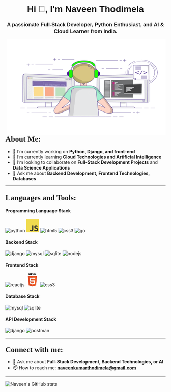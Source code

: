 <!-- Header Section -->
<h1 align="center"><font face="Arial">Hi 👋, I'm Naveen Thodimela</font></h1>
<h3 align="center"><font face="Arial">A passionate Full-Stack Developer, Python Enthusiast, and AI & Cloud Learner from India.</font></h3>

<!-- GIF Image -->
<img align="right" height="300" width="500" src="https://raw.githubusercontent.com/mikonoid/mikonoid/main/images/gifs/coder3.gif" alt="Coding GIF"/>

<!-- About Me Section -->
<h3 align="left"><font size="+2" face="Verdana">About Me:</font></h3>

- 🔭 I’m currently working on **Python, Django, and front-end**
- 🌱 I’m currently learning **Cloud Technologies and Artificial Intelligence**
- 👯 I’m looking to collaborate on **Full-Stack Development Projects** and **Data Science Applications**
- 💬 Ask me about **Backend Development, Frontend Technologies, Databases**

---

<!-- Languages and Tools Section -->
<h3 align="left"><font size="+2" face="Verdana">Languages and Tools:</font></h3>

#### Programming Language Stack
<p align="left">
  <img src="https://www.vectorlogo.zone/logos/python/python-icon.svg" alt="python" title="python" width="40" height="40"/>
  <img src="https://raw.githubusercontent.com/github/explore/80688e429a7d4ef2fca1e82350fe8e3517d3494d/topics/javascript/javascript.png" alt="javascript" title="javascript" width="40" height="40"/>
  <img src="https://www.vectorlogo.zone/logos/html/html-icon.svg" alt="html5" title="html5" width="40" height="40"/>
  <img src="https://www.vectorlogo.zone/logos/css3/css3-icon.svg" alt="css3" title="css3" width="40" height="40"/>
  <img src="https://www.vectorlogo.zone/logos/go/go-icon.svg" alt="go" title="go" width="40" height="40"/>
</p>

#### Backend Stack
<p align="left">
  <img src="https://www.vectorlogo.zone/logos/djangoproject/djangoproject-icon.svg" alt="django" title="django" width="40" height="40"/>
  <img src="https://www.vectorlogo.zone/logos/mysql/mysql-icon.svg" alt="mysql" title="mysql" width="40" height="40"/>
  <img src="https://www.vectorlogo.zone/logos/sqlite/sqlite-icon.svg" alt="sqlite" title="sqlite" width="40" height="40"/>
  <img src="https://www.vectorlogo.zone/logos/nodejs/nodejs-icon.svg" alt="nodejs" title="nodejs" width="40" height="40"/>
</p>

#### Frontend Stack
<p align="left">
  <img src="https://www.vectorlogo.zone/logos/reactjs/reactjs-icon.svg" alt="reactjs" title="reactjs" width="40" height="40"/>
  <img src="https://raw.githubusercontent.com/github/explore/b15b6cf1726418913aafbf337a749dded180279d/topics/html/html.png" alt="html5" title="html5" width="40" height="40"/>
  <img src="https://www.vectorlogo.zone/logos/css3/css3-icon.svg" alt="css3" title="css3" width="40" height="40"/>
</p>

#### Database Stack
<p align="left">
  <img src="https://www.vectorlogo.zone/logos/mysql/mysql-icon.svg" alt="mysql" title="mysql" width="40" height="40"/>
  <img src="https://www.vectorlogo.zone/logos/sqlite/sqlite-icon.svg" alt="sqlite" title="sqlite" width="40" height="40"/>
</p>

#### API Development Stack
<p align="left">
  <img src="https://www.vectorlogo.zone/logos/djangoproject/djangoproject-icon.svg" alt="django" title="django" width="40" height="40"/>
  <img src="https://www.vectorlogo.zone/logos/postman/postman-icon.svg" alt="postman" title="postman" width="40" height="40"/>
</p>


---

<!-- Contact Section -->
<h3 align="left"><font size="+2" face="Verdana">Connect with me:</font></h3>

- 💬 Ask me about **Full-Stack Development, Backend Technologies, or AI**
- 📫 How to reach me: **[naveenkumarthodimela@gmail.com](mailto:naveenkumarthodimela@gmail.com)**

---

<!-- GitHub Stats -->
![Naveen's GitHub stats](https://github-readme-stats.vercel.app/api?username=Naveen17122000&show_icons=true&theme=radical)
